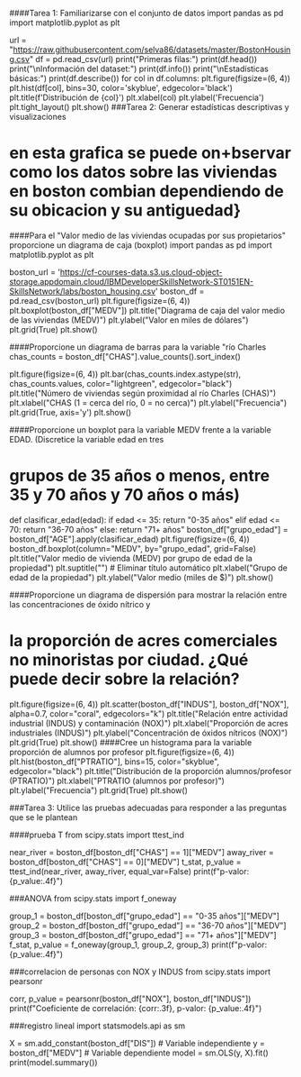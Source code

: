 ####Tarea 1: Familiarizarse con el conjunto de datos
import pandas as pd
import matplotlib.pyplot as plt

url = "https://raw.githubusercontent.com/selva86/datasets/master/BostonHousing.csv"
df = pd.read_csv(url)
print("Primeras filas:")
print(df.head())
print("\nInformación del dataset:")
print(df.info())
print("\nEstadísticas básicas:")
print(df.describe())
for col in df.columns:
    plt.figure(figsize=(6, 4))
    plt.hist(df[col], bins=30, color='skyblue', edgecolor='black')
    plt.title(f'Distribución de {col}')
    plt.xlabel(col)
    plt.ylabel('Frecuencia')
    plt.tight_layout()
    plt.show()
###Tarea 2: Generar estadísticas descriptivas y visualizaciones
# en esta grafica se puede on+bservar como los datos sobre las viviendas en boston combian dependiendo de su obicacion y su antiguedad}

####Para el "Valor medio de las viviendas ocupadas por sus propietarios" proporcione un diagrama de caja (boxplot)
import pandas as pd
import matplotlib.pyplot as plt

boston_url = 'https://cf-courses-data.s3.us.cloud-object-storage.appdomain.cloud/IBMDeveloperSkillsNetwork-ST0151EN-SkillsNetwork/labs/boston_housing.csv'
boston_df = pd.read_csv(boston_url)
plt.figure(figsize=(6, 4))
plt.boxplot(boston_df["MEDV"])
plt.title("Diagrama de caja del valor medio de las viviendas (MEDV)")
plt.ylabel("Valor en miles de dólares")
plt.grid(True)
plt.show()

####Proporcione un diagrama de barras para la variable "río Charles
chas_counts = boston_df["CHAS"].value_counts().sort_index()

plt.figure(figsize=(6, 4))
plt.bar(chas_counts.index.astype(str), chas_counts.values, color="lightgreen", edgecolor="black")
plt.title("Número de viviendas según proximidad al río Charles (CHAS)")
plt.xlabel("CHAS (1 = cerca del río, 0 = no cerca)")
plt.ylabel("Frecuencia")
plt.grid(True, axis='y')
plt.show()


####Proporcione un boxplot para la variable MEDV frente a la variable EDAD. (Discretice la variable edad en tres
# grupos de 35 años o menos, entre 35 y 70 años y 70 años o más)
def clasificar_edad(edad):
    if edad <= 35:
        return "0-35 años"
    elif edad <= 70:
        return "36-70 años"
    else:
        return "71+ años"
boston_df["grupo_edad"] = boston_df["AGE"].apply(clasificar_edad)
plt.figure(figsize=(6, 4))
boston_df.boxplot(column="MEDV", by="grupo_edad", grid=False)
plt.title("Valor medio de vivienda (MEDV) por grupo de edad de la propiedad")
plt.suptitle("")  # Eliminar título automático
plt.xlabel("Grupo de edad de la propiedad")
plt.ylabel("Valor medio (miles de $)")
plt.show()

####Proporcione un diagrama de dispersión para mostrar la relación entre las concentraciones de óxido nítrico y
# la proporción de acres comerciales no minoristas por ciudad. ¿Qué puede decir sobre la relación?
plt.figure(figsize=(6, 4))
plt.scatter(boston_df["INDUS"], boston_df["NOX"], alpha=0.7, color="coral", edgecolors="k")
plt.title("Relación entre actividad industrial (INDUS) y contaminación (NOX)")
plt.xlabel("Proporción de acres industriales (INDUS)")
plt.ylabel("Concentración de óxidos nítricos (NOX)")
plt.grid(True)
plt.show()
####Cree un histograma para la variable proporción de alumnos por profesor
plt.figure(figsize=(6, 4))
plt.hist(boston_df["PTRATIO"], bins=15, color="skyblue", edgecolor="black")
plt.title("Distribución de la proporción alumnos/profesor (PTRATIO)")
plt.xlabel("PTRATIO (alumnos por profesor)")
plt.ylabel("Frecuencia")
plt.grid(True)
plt.show()

###Tarea 3: Utilice las pruebas adecuadas para responder a las preguntas que se le plantean

####prueba T
from scipy.stats import ttest_ind

near_river = boston_df[boston_df["CHAS"] == 1]["MEDV"]
away_river = boston_df[boston_df["CHAS"] == 0]["MEDV"]
t_stat, p_value = ttest_ind(near_river, away_river, equal_var=False)
print(f"p-valor: {p_value:.4f}")

###ANOVA
from scipy.stats import f_oneway

group_1 = boston_df[boston_df["grupo_edad"] == "0-35 años"]["MEDV"]
group_2 = boston_df[boston_df["grupo_edad"] == "36-70 años"]["MEDV"]
group_3 = boston_df[boston_df["grupo_edad"] == "71+ años"]["MEDV"]
f_stat, p_value = f_oneway(group_1, group_2, group_3)
print(f"p-valor: {p_value:.4f}")

###correlacion de personas con NOX y INDUS
from scipy.stats import pearsonr

corr, p_value = pearsonr(boston_df["NOX"], boston_df["INDUS"])
print(f"Coeficiente de correlación: {corr:.3f}, p-valor: {p_value:.4f}")

###registro lineal
import statsmodels.api as sm

X = sm.add_constant(boston_df["DIS"])  # Variable independiente
y = boston_df["MEDV"]                  # Variable dependiente
model = sm.OLS(y, X).fit()
print(model.summary())


